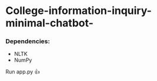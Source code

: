# College-information-inquiry-minimal-chatbot-



### Dependencies:
- NLTK
- NumPy


Run app.py  :+1:
